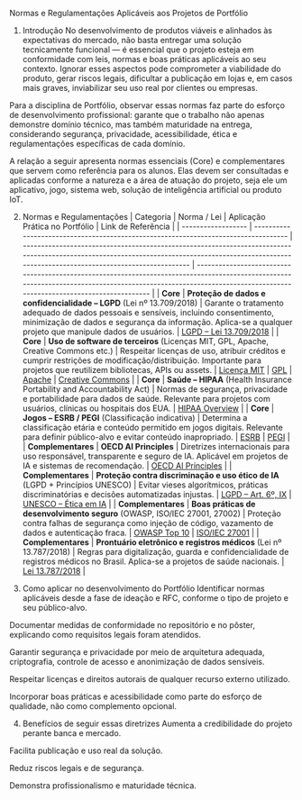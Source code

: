 Normas e Regulamentações Aplicáveis aos Projetos de Portfólio
1. Introdução
No desenvolvimento de produtos viáveis e alinhados às expectativas do mercado, não basta entregar uma solução tecnicamente funcional — é essencial que o projeto esteja em conformidade com leis, normas e boas práticas aplicáveis ao seu contexto. Ignorar esses aspectos pode comprometer a viabilidade do produto, gerar riscos legais, dificultar a publicação em lojas e, em casos mais graves, inviabilizar seu uso real por clientes ou empresas.

Para a disciplina de Portfólio, observar essas normas faz parte do esforço de desenvolvimento profissional: garante que o trabalho não apenas demonstre domínio técnico, mas também maturidade na entrega, considerando segurança, privacidade, acessibilidade, ética e regulamentações específicas de cada domínio.

A relação a seguir apresenta normas essenciais (Core) e complementares que servem como referência para os alunos. Elas devem ser consultadas e aplicadas conforme a natureza e a área de atuação do projeto, seja ele um aplicativo, jogo, sistema web, solução de inteligência artificial ou produto IoT.

2. Normas e Regulamentações
| Categoria          | Norma / Lei                                                                         | Aplicação Prática no Portfólio                                                                                                                                                                     | Link de Referência                                                                                                                                                                                                |
| ------------------ | ----------------------------------------------------------------------------------- | -------------------------------------------------------------------------------------------------------------------------------------------------------------------------------------------------- | ----------------------------------------------------------------------------------------------------------------------------------------------------------------------------------------------------------------- |
| **Core**           | **Proteção de dados e confidencialidade – LGPD** (Lei nº 13.709/2018)               | Garante o tratamento adequado de dados pessoais e sensíveis, incluindo consentimento, minimização de dados e segurança da informação. Aplica-se a qualquer projeto que manipule dados de usuários. | [LGPD – Lei 13.709/2018](https://www.planalto.gov.br/ccivil_03/_ato2015-2018/2018/lei/L13709.htm)                                                                                                                 |
| **Core**           | **Uso de software de terceiros** (Licenças MIT, GPL, Apache, Creative Commons etc.) | Respeitar licenças de uso, atribuir créditos e cumprir restrições de modificação/distribuição. Importante para projetos que reutilizem bibliotecas, APIs ou assets.                                | [Licença MIT](https://opensource.org/licenses/MIT) \| [GPL](https://www.gnu.org/licenses/gpl-3.0.html) \| [Apache](https://www.apache.org/licenses/) \| [Creative Commons](https://creativecommons.org/licenses/) |
| **Core**           | **Saúde – HIPAA** (Health Insurance Portability and Accountability Act)             | Normas de segurança, privacidade e portabilidade para dados de saúde. Relevante para projetos com usuários, clínicas ou hospitais dos EUA.                                                         | [HIPAA Overview](https://www.hhs.gov/hipaa/index.html)                                                                                                                                                            |
| **Core**           | **Jogos – ESRB / PEGI** (Classificação indicativa)                                  | Determina a classificação etária e conteúdo permitido em jogos digitais. Relevante para definir público-alvo e evitar conteúdo inapropriado.                                                       | [ESRB](https://www.esrb.org/) \| [PEGI](https://pegi.info/)                                                                                                                                                       |
| **Complementares** | **OECD AI Principles**                                                              | Diretrizes internacionais para uso responsável, transparente e seguro de IA. Aplicável em projetos de IA e sistemas de recomendação.                                                               | [OECD AI Principles](https://oecd.ai/en/ai-principles)                                                                                                                                                            |
| **Complementares** | **Proteção contra discriminação e uso ético de IA** (LGPD + Princípios UNESCO)      | Evitar vieses algorítmicos, práticas discriminatórias e decisões automatizadas injustas.                                                                                                           | [LGPD – Art. 6º, IX](https://www.planalto.gov.br/ccivil_03/_ato2015-2018/2018/lei/L13709.htm) \| [UNESCO – Ética em IA](https://unesdoc.unesco.org/ark:/48223/pf0000380455)                                       |
| **Complementares** | **Boas práticas de desenvolvimento seguro** (OWASP, ISO/IEC 27001, 27002)           | Proteção contra falhas de segurança como injeção de código, vazamento de dados e autenticação fraca.                                                                                               | [OWASP Top 10](https://owasp.org/www-project-top-ten/) \| [ISO/IEC 27001](https://www.iso.org/isoiec-27001-information-security.html)                                                                             |
| **Complementares** | **Prontuário eletrônico e registros médicos** (Lei nº 13.787/2018)                  | Regras para digitalização, guarda e confidencialidade de registros médicos no Brasil. Aplica-se a projetos de saúde nacionais.                                                                     | [Lei 13.787/2018](https://www.planalto.gov.br/ccivil_03/_ato2015-2018/2018/lei/L13787.htm)                                                                                                                        |

3. Como aplicar no desenvolvimento do Portfólio
Identificar normas aplicáveis desde a fase de ideação e RFC, conforme o tipo de projeto e seu público-alvo.

Documentar medidas de conformidade no repositório e no pôster, explicando como requisitos legais foram atendidos.

Garantir segurança e privacidade por meio de arquitetura adequada, criptografia, controle de acesso e anonimização de dados sensíveis.

Respeitar licenças e direitos autorais de qualquer recurso externo utilizado.

Incorporar boas práticas e acessibilidade como parte do esforço de qualidade, não como complemento opcional.

4. Benefícios de seguir essas diretrizes
Aumenta a credibilidade do projeto perante banca e mercado.

Facilita publicação e uso real da solução.

Reduz riscos legais e de segurança.

Demonstra profissionalismo e maturidade técnica.
